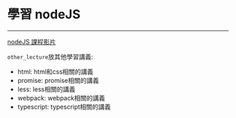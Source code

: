 # 學習 nodeJS

---

[nodeJS 課程影片](https://www.bilibili.com/video/BV1gM411W7ex/?vd_source=aff2c79bf7cf75bc493437621849a68d 'nodeJS 課程影片')

`other_lecture`放其他學習講義:

- html: html和css相關的講義
- promise: promise相關的講義
- less: less相關的講義
- webpack: webpack相關的講義
- typescript: typescript相關的講義
